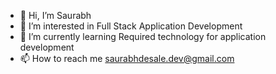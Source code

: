 - 👋 Hi, I’m Saurabh
- 👀 I’m interested in Full Stack Application Development
- 🌱 I’m currently learning Required technology for application development
- 📫 How to reach me saurabhdesale.dev@gmail.com

<!---
SaurabhDesale-Dev/SaurabhDesale-Dev is a ✨ special ✨ repository because its `README.md` (this file) appears on your GitHub profile.
You can click the Preview link to take a look at your changes.
--->
